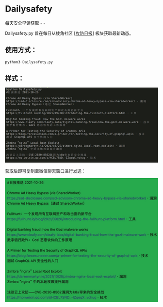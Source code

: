 # Dailysafety

每天安全早读获取 - - 

Dailysafety.py 旨在每日从棱角社区 [[攻防日报](https://forum.ywhack.com/forum-59-1.html)] 板块获取最新动态。

## 使用方式：
```bash
python3 Dailysafety.py
```

## 样式：

![](media/16352501778141/16352501849657.jpg)

获取后即可复制至微信聊天窗口进行发送：

![](media/16352501778141/16352503936387.jpg)